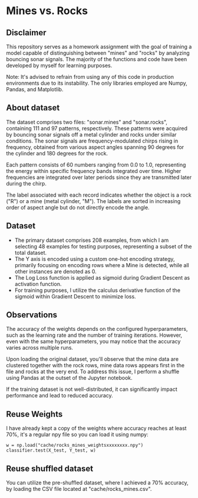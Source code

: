 # Mines vs. Rocks

## Disclaimer
This repository serves as a homework assignment with the goal of training a model capable of distinguishing between "mines" and "rocks" by analyzing bouncing sonar signals. The majority of the functions and code have been developed by myself for learning purposes. 

Note: It's advised to refrain from using any of this code in production environments due to its instability. The only libraries employed are Numpy, Pandas, and Matplotlib.

## About dataset
The dataset comprises two files: "sonar.mines" and "sonar.rocks", containing 111 and 97 patterns, respectively. These patterns were acquired by bouncing sonar signals off a metal cylinder and rocks under similar conditions. The sonar signals are frequency-modulated chirps rising in frequency, obtained from various aspect angles spanning 90 degrees for the cylinder and 180 degrees for the rock.

Each pattern consists of 60 numbers ranging from 0.0 to 1.0, representing the energy within specific frequency bands integrated over time. Higher frequencies are integrated over later periods since they are transmitted later during the chirp.

The label associated with each record indicates whether the object is a rock ("R") or a mine (metal cylinder, "M"). The labels are sorted in increasing order of aspect angle but do not directly encode the angle.

## Dataset 

* The primary dataset comprises 208 examples, from which I am selecting 48 examples for testing purposes, representing a subset of the total dataset.
* The Y axis is encoded using a custom one-hot encoding strategy, primarily focusing on encoding rows where a Mine is detected, while all other instances are denoted as 0.
* The Log Loss function is applied as sigmoid during Gradient Descent as activation function.
* For training purposes, I utilize the calculus derivative function of the sigmoid within Gradient Descent to minimize loss.

## Observations

The accuracy of the weights depends on the configured hyperparameters, such as the learning rate and the number of training iterations. However, even with the same hyperparameters, you may notice that the accuracy varies across multiple runs.

Upon loading the original dataset, you'll observe that the mine data are clustered together with the rock rows, mine data rows appears first in the file and rocks at the very end. To address this issue, I perform a shuffle using Pandas at the outset of the Jupyter notebook.

If the training dataset is not well-distributed, it can significantly impact performance and lead to reduced accuracy.

## Reuse Weights

I have already kept a copy of the weights where accuracy reaches at least 70%, it's a regular npy file so you can load it using numpy:
````
w = np.load("cache/rocks_mines_weightsxxxxxxxx.npy")
classifier.test(X_test, Y_test, w)
````
    
## Reuse shuffled dataset
You can utilize the pre-shuffled dataset, where I achieved a 70% accuracy, by loading the CSV file located at "cache/rocks_mines.csv".
